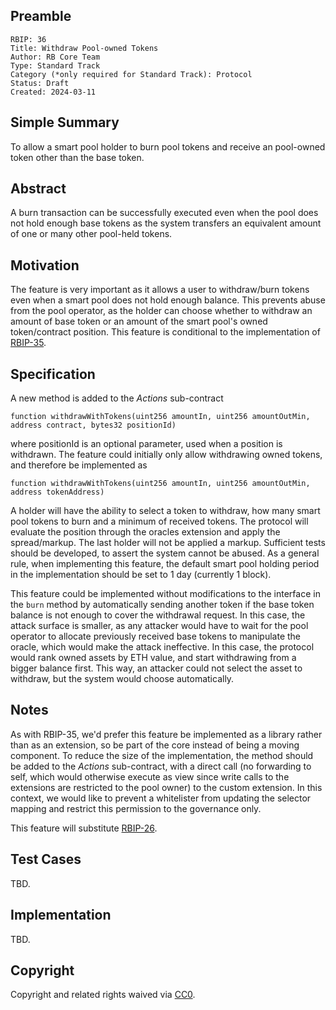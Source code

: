 ## Preamble

    RBIP: 36
    Title: Withdraw Pool-owned Tokens
    Author: RB Core Team
    Type: Standard Track
    Category (*only required for Standard Track): Protocol
    Status: Draft
    Created: 2024-03-11

## Simple Summary

To allow a smart pool holder to burn pool tokens and receive an pool-owned token other than the base token.


## Abstract

A burn transaction can be successfully executed even when the pool does not hold enough base tokens as the system transfers an equivalent amount of one or many other pool-held tokens.

## Motivation

The feature is very important as it allows a user to withdraw/burn tokens even when a smart pool does not hold enough balance. This prevents abuse from the pool operator, as the holder can choose whether to withdraw an amount of base token or an amount of the smart pool's owned token/contract position.
This feature is conditional to the implementation of [RBIP-35](https://github.com/RigoBlock/RBIPs/issues/35).

## Specification

A new method is added to the *Actions* sub-contract
```
function withdrawWithTokens(uint256 amountIn, uint256 amountOutMin, address contract, bytes32 positionId)
```
where positionId is an optional parameter, used when a position is withdrawn.
The feature could initially only allow withdrawing owned tokens, and therefore be implemented as
```
function withdrawWithTokens(uint256 amountIn, uint256 amountOutMin, address tokenAddress)
```

A holder will have the ability to select a token to withdraw, how many smart pool tokens to burn and a minimum of received tokens. The protocol will evaluate the position through the oracles extension and apply the spread/markup. The last holder will not be applied a markup.
Sufficient tests should be developed, to assert the system cannot be abused. As a general rule, when implementing this feature, the default smart pool holding period in the implementation should be set to 1 day (currently 1 block).

This feature could be implemented without modifications to the interface in the `burn` method by automatically sending another token if the base token balance is not enough to cover the withdrawal request. In this case, the attack surface is smaller, as any attacker would have to wait for the pool operator to allocate previously received base tokens to manipulate the oracle, which would make the attack ineffective. In this case, the protocol would rank owned assets by ETH value, and start withdrawing from a bigger balance first. This way, an attacker could not select the asset to withdraw, but the system would choose automatically.

## Notes
As with RBIP-35, we'd prefer this feature be implemented as a library rather than as an extension, so be part of the core instead of being a moving component. To reduce the size of the implementation, the method should be added to the *Actions* sub-contract, with a direct call (no forwarding to self, which would otherwise execute as view since write calls to the extensions are restricted to the pool owner) to the custom extension. In this context, we would like to prevent a whitelister from updating the selector mapping and restrict this permission to the governance only.

This feature will substitute [RBIP-26](https://github.com/RigoBlock/RBIPs/issues/26).

## Test Cases
TBD.

## Implementation
TBD.


## Copyright

Copyright and related rights waived via [CC0](https://creativecommons.org/publicdomain/zero/1.0/).
